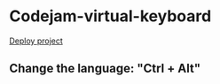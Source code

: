 # Codejam-virtual-keyboard

[Deploy project](https://radvam.github.io/codejam-virtual-keyboard/)

## Change the language: "Ctrl + Alt"
